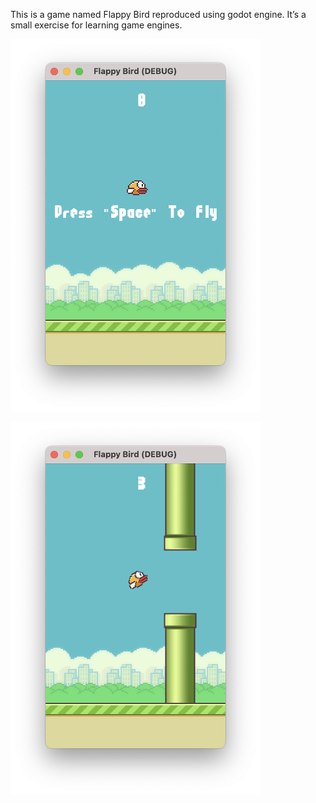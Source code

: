 This is a game named Flappy Bird reproduced using godot engine. It’s a small exercise for learning game engines.

<img src="fig/screen_shot_game_start.png" width="400pt"></img>

<img src="fig/screen_shot_playing.png" width="400pt"></img>
